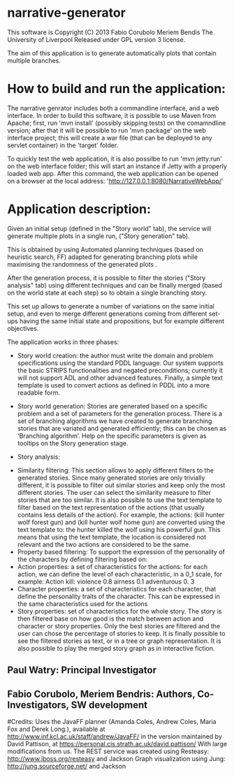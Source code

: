 narrative-generator
===================
This software is Copyright (C) 2013 Fabio Corubolo Meriem Bendis
The University of Liverpool
Released under GPL version 3 license.

The aim of this application is to generate automatically plots that contain multiple branches. 

# How to build and run the application:

The narrative genrator includes both a commandline interface, and a web interface. 
In order to build this software, it is possible to use Maven from Apache; first, run 'mvn install' (possibly skipping tests) on the comamndline version; after that it will be possible to run 'mvn package' on the web interface project; this will create a war file (that can be deployed to any servlet container) in the 'target' folder. 

To quickly test the web application, it is also possilbe to run 'mvn jetty:run' on the web interface folder; this will start an instance if Jetty with a properly loaded web app. After this command, the web application can be opened on a browser at the local address: 'http://127.0.0.1:8080/NarrativeWebApp/'

# Application description:

Given an initial setup (defined in the "Story world" tab), the service will generate multiple plots in a single run, ("Story generation" tab).

This is obtained by using Automated planning techniques (based on heuristic search, FF) adapted for generating branching plots while maximising the randomness of the generated plots . 

After the generation process, it is possible to filter the stories ("Story analysis" tab) using different techniques and can be finally merged (based on the world state at each step) so to obtain a single branching story.

This set up allows to generate a number of variations on the same initial setup, and even to merge different generations coming from different set-ups having the same initial state and propositions, but for example different objectives.

The application works in three phases:

* Story world creation: 
the author must write the domain and problem specifications using the standard PDDL language.
Our system supports the basic STRIPS functionalities and negated preconditions; currently it will not support ADL and other advanced features.
Finally, a simple text template is used to convert actions as defined in PDDL into a more readable form.

* Story world generation:
Stories are generated based on a specific problem and a set of parameters for the generation process. There is a set of branching algorithms we have created to generate branching stories that are variated and generated efficiently; this can be chosen as ‘Branching algorithm’. Help on the specific parameters is given as tooltips on the Story generation stage.

* Story analysis:
- Similarity filtering: This section allows to apply different filters to the generated stories. Since many generated stories are only trivially different, it is possible to filter out similar stories and keep only the most different stories. The user can select the similarity measure to filter stories that are too similar. 
It is also possible to use the text template to filter based on the text representation of the actions (that usually contains less details of the action). For example, the actions: 
(kill hunter wolf forest gun)  and (kill hunter wolf home gun) are converted using the text template to: the hunter killed the wolf using his powerful gun. This means that using the text template, the location is considered not relevant and the two actions are considered to be the same.
- Property based filtering: To support the expression of the personality of the characters by defining filtering based on:
-  Action properties: a set of characteristics for the actions: for each action, we can define the level of each characteristic, in a 0_1 scale, for example: 
Action kill: violence 0.8 airness 0.1 adventurous 0. 3
-  Character properties: a set of characteristics for each character, that define the personality traits of the character. This can be expressed in the same characteristics used for the actions
-  Story properties: set of characteristics for the whole story.
The story is then filtered base on how good is the match between action and character or story properties. Only the best stories are filtered and the user can chose the percentage of stories to keep.
It is finally possible to see the filtered stories as text, or in a tree or graph representation. It is also possible to play the merged story graph as in interactive fiction. 


## Paul Watry: Principal Investigator
## Fabio Corubolo, Meriem Bendris: Authors, Co-Investigators, SW development


#Credits: 
Uses the JavaFF planner (Amanda Coles, Andrew Coles, Maria Fox and Derek Long.), available at http://www.inf.kcl.ac.uk/staff/andrew/JavaFF/
in the version maintained by David Pattison, at https://personal.cis.strath.ac.uk/david.pattison/
With large modifications from us.
The REST service was created using Resteasy: http://www.jboss.org/resteasy and Jackson
Graph visualization using Jung: http://jung.sourceforge.net/ and Jackson
